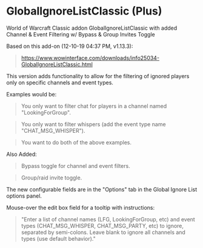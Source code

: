 # GlobalIgnoreListClassic (Plus)
World of Warcraft Classic addon GlobalIgnoreListClassic with added Channel &amp; Event Filtering w/ Bypass & Group Invites Toggle

Based on this add-on (12-10-19 04:37 PM, v1.13.3):
> https://www.wowinterface.com/downloads/info25034-GlobalIgnoreListClassic.html


This version adds functionality to allow for the filtering of ignored players only on specific channels and event types.

Examples would be:
> You only want to filter chat for players in a channel named "LookingForGroup".

> You only want to filter whispers (add the event type name "CHAT_MSG_WHISPER").

> You want to do both of the above examples.

Also Added:
> Bypass toggle for channel and event filters.

> Group/raid invite toggle.

The new configurable fields are in the "Options" tab in the Global Ignore List options panel.

Mouse-over the edit box field for a tooltip with instructions:
> "Enter a list of channel names (LFG, LookingForGroup, etc) and event types (CHAT_MSG_WHISPER, CHAT_MSG_PARTY, etc) to ignore, separated by semi-colons. Leave blank to ignore all channels and types (use default behavior)."
